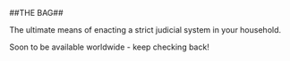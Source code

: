 ##THE BAG##

The ultimate means of enacting a strict judicial system in your household.

Soon to be available worldwide - keep checking back!